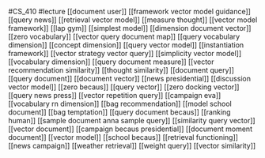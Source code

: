 #CS_410
#lecture
[[document user]]
[[framework vector model guidance]]
[[query news]]
[[retrieval vector model]]
[[measure thought]]
[[vector model framework]]
[[lap gym]]
[[simplest model]]
[[dimension document vector]]
[[zero vocabulary]]
[[vector query document map]]
[[query vocabulary dimension]]
[[concept dimension]]
[[query vector model]]
[[instantiation framework]]
[[vector strategy vector query]]
[[simplicity vector model]]
[[vocabulary dimension]]
[[query document measure]]
[[vector recommendation similarity]]
[[thought similarity]]
[[document query]]
[[query document]]
[[document vector]]
[[news presidential]]
[[discussion vector model]]
[[zero becaus]]
[[query vector]]
[[zero docking vector]]
[[query news press]]
[[vector repetition query]]
[[campaign eva]]
[[vocabulary rn dimension]]
[[bag recommendation]]
[[model school document]]
[[bag temptation]]
[[query document becaus]]
[[ranking human]]
[[sample document anna sample query]]
[[similarity query vector]]
[[vector document]]
[[campaign becaus presidential]]
[[document moment document]]
[[vector model]]
[[school becaus]]
[[retrieval functioning]]
[[news campaign]]
[[weather retrieval]]
[[weight query]]
[[vector similarity]]
